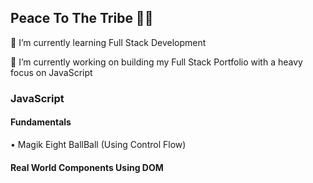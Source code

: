 <h2>Peace To The Tribe 🙏🏾</h2>
🌱 I’m currently learning Full Stack Development

🔭 I’m currently working on building my Full Stack Portfolio with a heavy focus on JavaScript
<h3>JavaScript</h3>
<h4>Fundamentals</h4>
• Magik Eight BallBall (Using Control Flow)
<h4>Real World Components Using DOM</h4>

